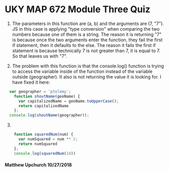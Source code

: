 # UKY MAP 672 Module Three Quiz

1. The parameters in this function are (a, b) and the arguments are (7, "7"). JS in this case is applying "type conversion" when comparing the two numbers because one of them is a string. The reason it is returning "7" is because once the two arguments enter the function, they fail the first if statement, then it defaults to the else. The reason it fails the first if statement is because technically 7 is not greater than 7, it is equal to 7. So that leaves us with "7".

<!-- Yep! Good answer. 7 == "7" is true! -->

2. The problem with this function is that the console.log() function is trying to access the variable inside of the function instead of the variable outside (geographer). It also is not returning the value it is looking for. I have fixed it here:

```js
  var geographer = 'ptolemy';
    function shoutName(geoName) {
      var capitalizedName = geoName.toUpperCase();
      return capitalizedName
    };
  console.log(shoutName(geographer));
```

<!-- Another good answer! 😀 -->

3. 

```js
    function squaredNum(num) {
      var numSquared = num ** 2;
      return numSquared
    };
    console.log(squaredNum(10))
```

#### Matthew Upchurch 10/27/2018
